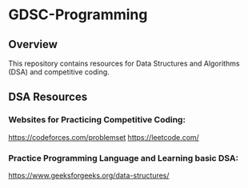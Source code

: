 # GDSC-Programming
## Overview

This repository contains resources for Data Structures and Algorithms (DSA) and competitive coding.

## DSA Resources

### Websites for Practicing Competitive Coding:

https://codeforces.com/problemset
https://leetcode.com/

### Practice Programming Language and Learning basic DSA:

https://www.geeksforgeeks.org/data-structures/

